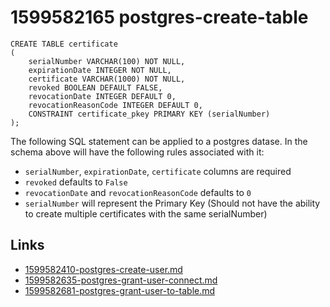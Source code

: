 # 1599582165 postgres-create-table

```
CREATE TABLE certificate
(
    serialNumber VARCHAR(100) NOT NULL,
    expirationDate INTEGER NOT NULL,
    certificate VARCHAR(1000) NOT NULL,
    revoked BOOLEAN DEFAULT FALSE,
    revocationDate INTEGER DEFAULT 0,
    revocationReasonCode INTEGER DEFAULT 0, 
    CONSTRAINT certificate_pkey PRIMARY KEY (serialNumber)
);
```

The following SQL statement can be applied to a postgres datase. In the schema above will have the following rules associated with it:
- `serialNumber`, `expirationDate`, `certificate` columns are required
- `revoked` defaults to `False`
- `revocationDate` and `revocationReasonCode` defaults to `0`
- `serialNumber` will represent the Primary Key (Should not have the ability to create multiple certificates with the same serialNumber)


## Links
- [1599582410-postgres-create-user.md](1599582410-postgres-create-user.md)
- [1599582635-postgres-grant-user-connect.md](1599582635-postgres-grant-user-connect.md)
- [1599582681-postgres-grant-user-to-table.md](1599582681-postgres-grant-user-to-table.md)
